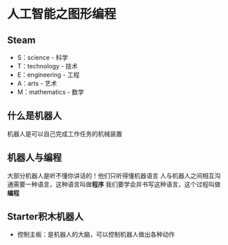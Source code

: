 # 人工智能之图形编程

## Steam

- S：science - 科学
- T：technology - 技术
- E：engineering - 工程
- A：arts - 艺术
- M：mathematics - 数学

## 什么是机器人

机器人是可以自己完成工作任务的机械装置

## 机器人与编程

大部分机器人是听不懂你讲话的！他们只听得懂机器语言
人与机器人之间相互沟通需要一种语言，这种语言叫做**程序**
我们要学会并书写这种语言，这个过程叫做**编程**

## Starter积木机器人

- 控制主板：是机器人的大脑，可以控制机器人做出各种动作